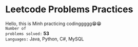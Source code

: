 # Leetcode Problems Practices

Hello, this is Minh practicing codinggggg😁😁
<br/>
<code>Number of problems solved:</code> **53**
<br/>
<code>Languages:</code> Java, Python, C#, MySQL

